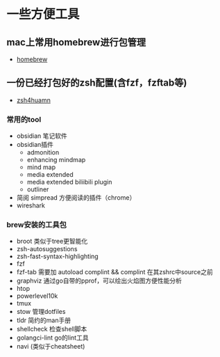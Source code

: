 # 一些方便工具

## mac上常用homebrew进行包管理
- [homebrew](https://brew.sh/)

## 一份已经打包好的zsh配置(含fzf，fzftab等)
- [zsh4huamn](https://github.com/romkatv/zsh4humans)

### 常用的tool 
- obsidian 笔记软件
- obsidian插件
	- admonition
	- enhancing mindmap
	- mind map
	- media extended
	- media extended biliibili plugin
	- outliner
- 简阅 simpread 方便阅读的插件（chrome）
- wireshark

### brew安装的工具包
- broot 类似于tree更智能化
- zsh-autosuggestions
- zsh-fast-syntax-highlighting
- fzf
- fzf-tab 需要加 autoload complint && complint 在其zshrc中source之前
- graphviz 通过go自带的pprof，可以绘出火焰图方便性能分析
- htop
- powerlevel10k
- tmux
- stow 管理dotfiles
- tldr 简约的man手册
- shellcheck 检查shell脚本
- golangci-lint go的lint工具
- navi (类似于cheatsheet)